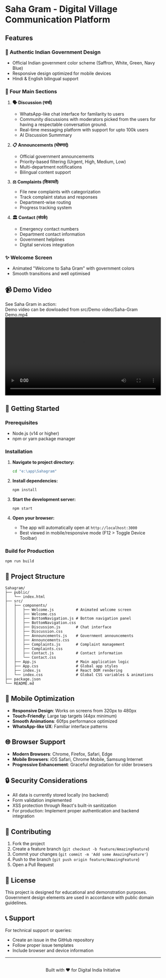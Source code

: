 # Saha Gram - Digital Village Communication Platform




## Features

### 🎨 **Authentic Indian Government Design**
- Official Indian government color scheme (Saffron, White, Green, Navy Blue)
- Responsive design optimized for mobile devices
- Hindi & English bilingual support

### 📱 **Four Main Sections**

1. **🗣️ Discussion (चर्चा)**
   - WhatsApp-like chat interface for familarity to users
   - Community discussions with moderators picked from the users for having a respectable conversation ground.
   - Real-time messaging platform with support for upto 100k users
   - AI Discussion Summmary

2. **📋 Announcements (घोषणाएं)**
   - Official government announcements
   - Priority-based filtering (Urgent, High, Medium, Low)
   - Multi-department notifications
   - Bilingual content support

3. **⚖️ Complaints (शिकायतें)**
   - File new complaints with categorization
   - Track complaint status and responses
   - Department-wise routing
   - Progress tracking system

4. **🏛️ Contact (संपर्क)**
   - Emergency contact numbers
   - Department contact information
   - Government helplines
   - Digital services integration

### ✨ **Welcome Screen**
- Animated "Welcome to Saha Gram" with government colors
- Smooth transitions and well optimised

## 📹 Demo Video

See Saha Gram in action:<br>
Demo video can be dowloaded from src/Demo video/Saha-Gram Demo.mp4
<video src="src/Demo%20video/Saha-Gram%20Demo.mp4" controls width="100%"></video>
## 🚀 Getting Started

### Prerequisites
- Node.js (v14 or higher)
- npm or yarn package manager

### Installation

1. **Navigate to project directory:**
   ```bash
   cd "e:\app\Sahagram"
   ```

2. **Install dependencies:**
   ```bash
   npm install
   ```

3. **Start the development server:**
   ```bash
   npm start
   ```

4. **Open your browser:**
   - The app will automatically open at `http://localhost:3000`
   - Best viewed in mobile/responsive mode (F12 > Toggle Device Toolbar)

### Build for Production

```bash
npm run build
```

## 📂 Project Structure

```
Sahagram/
├── public/
│   └── index.html
├── src/
│   ├── components/
│   │   ├── Welcome.js          # Animated welcome screen
│   │   ├── Welcome.css
│   │   ├── BottomNavigation.js # Bottom navigation panel
│   │   ├── BottomNavigation.css
│   │   ├── Discussion.js       # Chat interface
│   │   ├── Discussion.css
│   │   ├── Announcements.js    # Government announcements
│   │   ├── Announcements.css
│   │   ├── Complaints.js       # Complaint management
│   │   ├── Complaints.css
│   │   ├── Contact.js          # Contact information
│   │   └── Contact.css
│   ├── App.js                  # Main application logic
│   ├── App.css                 # Global app styles
│   ├── index.js                # React DOM rendering
│   └── index.css               # Global CSS variables & animations
├── package.json
└── README.md
```


## 📱 Mobile Optimization

- **Responsive Design**: Works on screens from 320px to 480px
- **Touch-Friendly**: Large tap targets (44px minimum)
- **Smooth Animations**: 60fps performance optimized
- **WhatsApp-like UX**: Familiar interface patterns

## 🌐 Browser Support

- **Modern Browsers**: Chrome, Firefox, Safari, Edge
- **Mobile Browsers**: iOS Safari, Chrome Mobile, Samsung Internet
- **Progressive Enhancement**: Graceful degradation for older browsers


## 🔒 Security Considerations

- All data is currently stored locally (no backend)
- Form validation implemented
- XSS protection through React's built-in sanitization
- For production: Implement proper authentication and backend integration

## 🤝 Contributing

1. Fork the project
2. Create a feature branch (`git checkout -b feature/AmazingFeature`)
3. Commit your changes (`git commit -m 'Add some AmazingFeature'`)
4. Push to the branch (`git push origin feature/AmazingFeature`)
5. Open a Pull Request

## 📄 License

This project is designed for educational and demonstration purposes. Government design elements are used in accordance with public domain guidelines.


## 📞 Support

For technical support or queries:
- Create an issue in the GitHub repository
- Follow proper issue templates
- Include browser and device information

---
<br>
<center>Built with ❤️ for Digital India Initiative </center>

